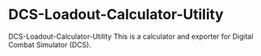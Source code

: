 # DCS-Loadout-Calculator-Utility
DCS-Loadout-Calculator-Utility
This is a calculator and exporter for Digital Combat Simulator (DCS).
